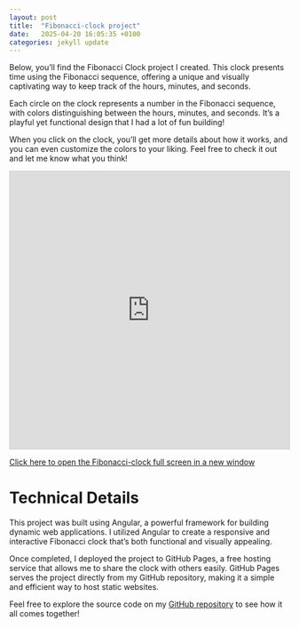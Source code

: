 ```yaml
---
layout: post
title:  "Fibonacci-clock project"
date:   2025-04-20 16:05:35 +0100
categories: jekyll update
---
```

Below, you’ll find the Fibonacci Clock project I created. This clock presents time using the Fibonacci sequence, offering a unique and visually captivating way to keep track of the hours, minutes, and seconds.

Each circle on the clock represents a number in the Fibonacci sequence, with colors distinguishing between the hours, minutes, and seconds. It’s a playful yet functional design that I had a lot of fun building!

When you click on the clock, you’ll get more details about how it works, and you can even customize the colors to your liking.
Feel free to check it out and let me know what you think!

<div id="iframe-clock" style="width: 100%; height: 500px; border: 1px solid #ccc; opacity: 1 !important; ">
  <iframe 
    src="https://mac-hills.github.io/fibonacci-clock/" 
    style="width: 100%; height: 100%; border: none; opacity: 1 !important;" 
    title="Embedded fibonacci clock"
   >
  </iframe>
</div>

<a href="https://mac-hills.github.io/fibonacci-clock/" target="_blank">Click here to open the Fibonacci-clock full screen in a new window</a>

# Technical Details
This project was built using Angular, a powerful framework for building dynamic web applications. I utilized Angular to create a responsive and interactive Fibonacci clock that’s both functional and visually appealing.

Once completed, I deployed the project to GitHub Pages, a free hosting service that allows me to share the clock with others easily. GitHub Pages serves the project directly from my GitHub repository, making it a simple and efficient way to host static websites.

Feel free to explore the source code on my [GitHub repository](https://github.com/mac-hills/fibonacci-clock) to see how it all comes together!

